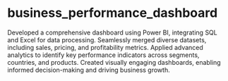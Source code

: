 # business_performance_dashboard

 Developed a comprehensive dashboard using Power BI, integrating SQL and Excel for data processing.
 Seamlessly merged diverse datasets, including sales, pricing, and profitability metrics.
 Applied advanced analytics to identify key performance indicators across segments, countries, and 
 products.
 Created visually engaging dashboards, enabling informed decision-making and driving business growth.
